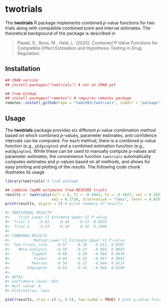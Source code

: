 # twotrials

The **twotrials** R package implements combined *p*-value functions for two
trials along with compatible combined point and interval estimates. The
theoretical background of the package is described in

> Pawel, S., Roos, M., Held, L. (2025). Combined P-Value Functions for Compatible Effect Estimation and Hypothesis Testing in Drug Regulation.

## Installation

```r
## CRAN version
## install.packages("twotrials") # not on CRAN yet

## from GitHub
## install.packages("remotes") # requires remotes package
remotes::install_github(repo = "SamCH93/twotrials", subdir = "package")
```

## Usage 

The **twotrials** package provides six different $p$-value combination method
based on which combined *p*-values, parameter estimates, and confidence
intervals can be computed. For each method, there is a combined $p$-value
function (e.g., `pEdgington`) and a combined estimation function (e.g.,
`muEdgington`). While these can be used to manually compute *p*-values and
parameter estimates, the convenience function `twotrials` automatically computes
estimates and *p*-values based on all methods, and allows for easy printing and
plotting of the results. The following code chunk illustrates its usage

```r
library(twotrials) # load package

## combine logRR estimates from RESPIRE trials
results <- twotrials(null = 0, t1 = -0.4942, t2 = -0.1847, se1 = 0.1833,
                     se2 = 0.1738, alternative = "less", level = 0.95)
print(results, digits = 2) # print summary of results

#> INDIVIDUAL RESULTS
#>    Trial Lower CI Estimate Upper CI P-value
#>  Trial 1    -0.85    -0.49    -0.13  0.0035
#>  Trial 2    -0.53    -0.18     0.16  0.1440
#> 
#> COMBINED RESULTS
#>           Method Lower CI Estimate Upper CI P-value
#>  Two-trials rule    -0.57    -0.28   -0.011  0.0207
#>    Meta-analysis    -0.58    -0.33   -0.084  0.0043
#>          Tippett    -0.68    -0.39   -0.084  0.0070
#>           Fisher    -0.64    -0.35   -0.087  0.0043
#>          Pearson    -0.58    -0.32   -0.044  0.0114
#>        Edgington    -0.64    -0.34   -0.048  0.0109
#> 
#> NOTES 
#> Confidence level: 95%
#> Null value: 0
#> Alternative: less

plot(results, xlim = c(-1, 0.5), two.sided = TRUE) # plot p-value functions
```

<!-- png(filename = "twotrials.png", width = 1*800, height = 1*600, pointsize = 22); plot(results, xlim = c(-1, 0.5), two.sided = TRUE); dev.off() -->
